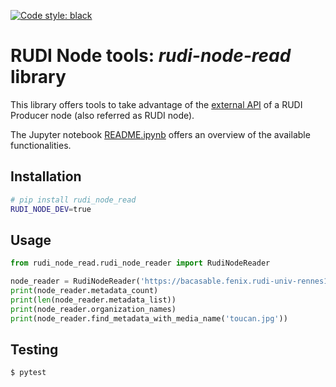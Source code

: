 [![Code style: black](https://img.shields.io/badge/code%20style-black-000000.svg)](https://github.com/psf/black)

# RUDI Node tools: _rudi-node-read_ library

This library offers tools to take advantage of
the [external API](https://app.swaggerhub.com/apis/OlivierMartineau/RUDI-PRODUCER) of a RUDI Producer node (also
referred as RUDI node).

The Jupyter notebook [README.ipynb](https://github.com/OlivierMartineau/rudi-node-read/blob/release/README.ipynb) offers
an overview of the available functionalities.

## Installation

```bash
# pip install rudi_node_read
RUDI_NODE_DEV=true
```

## Usage

```python
from rudi_node_read.rudi_node_reader import RudiNodeReader

node_reader = RudiNodeReader('https://bacasable.fenix.rudi-univ-rennes1.fr')
print(node_reader.metadata_count)
print(len(node_reader.metadata_list))
print(node_reader.organization_names)
print(node_reader.find_metadata_with_media_name('toucan.jpg'))

```

## Testing

```bash
$ pytest
```
